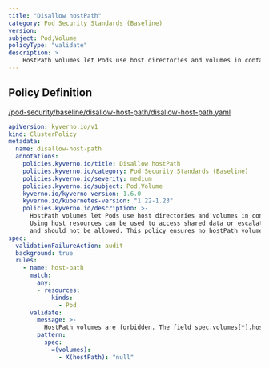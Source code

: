 ```yaml
---
title: "Disallow hostPath"
category: Pod Security Standards (Baseline)
version: 
subject: Pod,Volume
policyType: "validate"
description: >
    HostPath volumes let Pods use host directories and volumes in containers. Using host resources can be used to access shared data or escalate privileges and should not be allowed. This policy ensures no hostPath volumes are in use.
---
```


## Policy Definition
<a href="https://github.com/kyverno/policies/raw/main//pod-security/baseline/disallow-host-path/disallow-host-path.yaml" target="-blank">/pod-security/baseline/disallow-host-path/disallow-host-path.yaml</a>

```yaml
apiVersion: kyverno.io/v1
kind: ClusterPolicy
metadata:
  name: disallow-host-path
  annotations:
    policies.kyverno.io/title: Disallow hostPath
    policies.kyverno.io/category: Pod Security Standards (Baseline)
    policies.kyverno.io/severity: medium
    policies.kyverno.io/subject: Pod,Volume
    kyverno.io/kyverno-version: 1.6.0
    kyverno.io/kubernetes-version: "1.22-1.23"
    policies.kyverno.io/description: >-
      HostPath volumes let Pods use host directories and volumes in containers.
      Using host resources can be used to access shared data or escalate privileges
      and should not be allowed. This policy ensures no hostPath volumes are in use.
spec:
  validationFailureAction: audit
  background: true
  rules:
    - name: host-path
      match:
        any:
        - resources:
            kinds:
              - Pod
      validate:
        message: >-
          HostPath volumes are forbidden. The field spec.volumes[*].hostPath must be unset.
        pattern:
          spec:
            =(volumes):
              - X(hostPath): "null"

```
